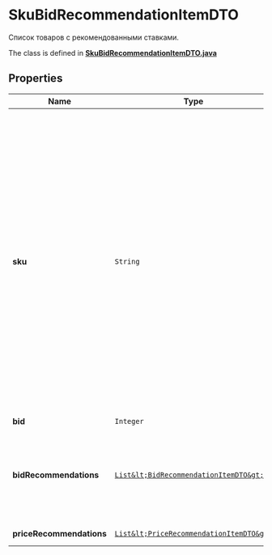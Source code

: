 

# SkuBidRecommendationItemDTO

Список товаров с рекомендованными ставками.

The class is defined in **[SkuBidRecommendationItemDTO.java](../../src/main/java/org/openapitools/model/SkuBidRecommendationItemDTO.java)**

## Properties

Name | Type | Description | Notes
------------ | ------------- | ------------- | -------------
**sku** | `String` | Ваш SKU — идентификатор товара в вашей системе.  Разрешена любая последовательность длиной до 255 знаков.  Правила использования SKU:  * У каждого товара SKU должен быть свой.  * SKU товара нельзя менять — можно только удалить товар и добавить заново с новым SKU.  * Уже заданный SKU нельзя освободить и использовать заново для другого товара. Каждый товар должен получать новый идентификатор, до того никогда не использовавшийся в вашем каталоге.  [Что такое SKU и как его назначать](https://yandex.ru/support/marketplace/assortment/add/index.html#fields)  | 
**bid** | `Integer` | Значение ставки. | 
**bidRecommendations** | [`List&lt;BidRecommendationItemDTO&gt;`](BidRecommendationItemDTO.md) | Список рекомендованных ставок с соответствующими долями показов. Чем больше ставка, тем большую долю показов она помогает получить.  |  [optional property]
**priceRecommendations** | [`List&lt;PriceRecommendationItemDTO&gt;`](PriceRecommendationItemDTO.md) | Рекомендованные цены. |  [optional property]






